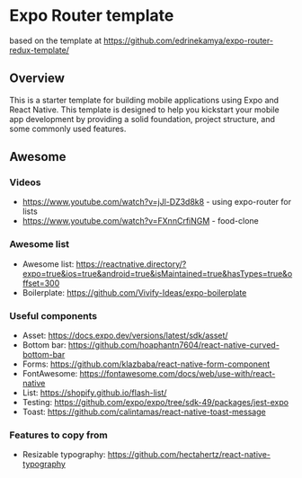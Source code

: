 # Expo Router template

based on the template at https://github.com/edrinekamya/expo-router-redux-template/

## Overview

This is a starter template for building mobile applications using Expo and React Native. This template is designed to help you kickstart your mobile app development by providing a solid foundation, project structure, and some commonly used features.

## Awesome

### Videos

- https://www.youtube.com/watch?v=jJl-DZ3d8k8 - using expo-router for lists
- https://www.youtube.com/watch?v=FXnnCrfiNGM - food-clone

### Awesome list

- Awesome list: https://reactnative.directory/?expo=true&ios=true&android=true&isMaintained=true&hasTypes=true&offset=300
- Boilerplate: https://github.com/Vivify-Ideas/expo-boilerplate

### Useful components

- Asset: https://docs.expo.dev/versions/latest/sdk/asset/
- Bottom bar: https://github.com/hoaphantn7604/react-native-curved-bottom-bar
- Forms: https://github.com/klazbaba/react-native-form-component
- FontAwesome: https://fontawesome.com/docs/web/use-with/react-native
- List: https://shopify.github.io/flash-list/
- Testing: https://github.com/expo/expo/tree/sdk-49/packages/jest-expo
- Toast: https://github.com/calintamas/react-native-toast-message

### Features to copy from

- Resizable typography: https://github.com/hectahertz/react-native-typography
